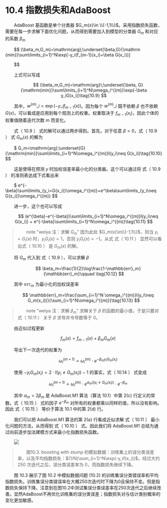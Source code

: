 # 10.4 指数损失和AdaBoost

<style>p{text-indent:2em;2}</style>

<!--
> note "weiya注：Recall"
    ![](../img/10/alg10.1.png)

![](../img/10/alg10.2.png)
-->

AdaBoost 基函数是单个分类器 $G_m(x)\in \\{-1,1\\}$。采用指数损失函数，需要在每一步求解下面优化问题，从而得到需要加入到模型的分类器 $G_m$ 和对应的系数 $\beta_m$

$$
(\beta_m,G_m)=\mathrm{arg}\;\underset{\beta,G}{\mathrm {min}}\sum\limits_{i=1}^N\exp[-y_i(f_{m-1}(x_i)+\beta G(x_i))]

$$

上式可以写成

$$
(\beta_m,G_m)=\mathrm{arg}\;\underset{\beta, G}{\mathrm{min}}\sum\limits_{i=1}^N\omega_i^{(m)}\exp(-\beta y_iG(x_i))\tag{10.9}
$$

其中，$w^{(m)}\_i=\exp(-y\_if_{m-1}(x))$。因为每个 $w^{(m)}\_i$ 既不依赖 $\beta$ 也不依赖 $G(x)$，可以看成是应用到每个观测上的权重。权重取决于 $f_{m-1}(x_i)$，因此个体的权重值随着迭代次数 $m$ 而变化。

式（ 10.9 ） 式的解可以通过两步得到。首先，对于任意 $\beta > 0$，式（ 10.9 ） 式 $G_m(x)$ 的解为

$
G_m=\mathrm{arg}\;\underset{G}{\mathrm{min}}\sum\limits_{i=1}^N\omega_i^{(m)}I(y_i\neq G(x_i))\tag{10.10}
$$

这是使得在预测 $y$ 时加权误差率最小化的分类器。这个可以通过将 式（ 10.9 ） 的准则表达成下式看出来

$
e^{-\beta}\sum\limits_{y_i=G(x_i)}\omega_i^{(m)}+e^\beta\sum\limits_{y_i\neq G(x_i)}\omega_i^{(m)}
$$

进一步，这个也可以写成

$$
(e^{\beta}-e^{-\beta})\sum\limits_{i=1}^N\omega_i^{(m)}I(y_i\neq G(x_i)) + e^{-\beta}\sum\limits_{i=1}^N\omega_i^{(m)}\tag{10.11}
$$

> note "weiya 注：求解 $G_m$"
    因为此处 $G_m(x)\in\\{-1,1\\}$，则当 $y_i=G_i(x)$ 时，$y_iG_i(x)=1$，否则 $y_iG_i(x)=-1$。从式 式（ 10.11 ） 显然可以看出式（ 10.10 ） 是 $G_m(x)$ 的解。

将 $G_m$ 代入到 式（ 10.9 ），可以求解 $\beta$

$$
\beta_m=\frac{1}{2}\log\frac{1-\mathbb{err}_m}{\mathbb{err}_m}\qquad \tag{10.12}
$$

其中 $\mathbb{err}_m$ 为最小化的加权误差率

$$
\mathbb{err}_m=\frac{\sum_{i=1}^N \omega_i^{(m)}I(y_i\neq G_m(x_i))}{\sum_{i=1}^N\omega_i^{(m)}}\tag{10.13}
$$

> note "weiya 注：求解 $\beta_m$"
    求解关于 $\beta$ 的函数的最小值，于是只要对 式（ 10.11 ） 关于 $\beta$ 求导并令导数等于 0。

由近似过程更新

$$
f_m(x)=f_{m-1}(x)+\beta_mG_m(x)
$$

导出下一次迭代的权重为

$$
\omega_i^{(m+1)}=\omega_i^{(m)}\cdot e^{-\beta_my_iG_m(x_i)}\tag{10.14}
$$

使用 $-y_iG_m(x_i)=2\cdot I(y_i\neq G_m(x_i))-1$ 的事实，式（ 10.14 ） 式变成

$$
\omega_i^{(m+1)}=\omega_i^{(m)}\cdot e^{\alpha_mI(y_i\neq G_m(x_i))}\cdot e^{-\beta_m}\tag{10.15}
$$

其中 $\alpha_m=2\beta_m$ 是 AdaBoost.M1 算法（算法 10.1）中第 2(c) 行定义的常数。式（ 10.15 ） 式的因子 $e^{-\beta_m}$ 对所有的权重都乘以同样的值，所以没有影响。因此 式（ 10.15 ） 等价于算法 10.1 中的第 2(d) 行。

我们可以把 AdaBoost.M1 算法的第 2(a) 行看成近似求解 式（ 10.11 ） 最小化问题的方法，从而得到 式（ 10.10 ） 式。因此我们将 AdaBoost.M1 总结为通过向前逐步加法建模方式来最小化指数损失函数。

![](../img/10/fig10.3.png)

> 图10.3. boosting with stump 的模拟数据：训练集上的误分类误差率，以及平均指数损失：$(1/N)\sum_{i=1}^N\exp(-y_if(x_i))$。经过大约 250 次迭代之后，误分类误差率为 0，而指数损失继续下降。

图 10.3 展示了图 10.2 中模拟数据问题 (10.2) 的训练集误分类错误率和平均指数损失。训练集误分类错误率在大概250次迭代时下降为0且保持不变。但是指数损失保持下降。注意到在图10.2中测试集误分类误差率在250次迭代之后继续改善。显然AdaBoost不再优化训练集的误分类误差；指数损失对与估计类别概率的变化更加敏感。


<!--
![](../img/10/fig10.2.png)

> 图10.2. （10.2）的模拟数据：对stumps进行boosting的测试误差率作为迭代次数的函数。图中也显示了单个stump和244个结点的分类树的测试误差率。
-->

